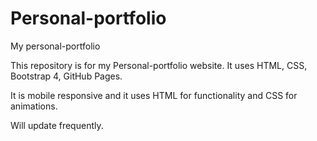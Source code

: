 # Personal-portfolio
My personal-portfolio

This repository is for my Personal-portfolio website.
It uses HTML, CSS, Bootstrap 4, GitHub Pages.

It is mobile responsive and it uses HTML for functionality and CSS for animations.


Will update frequently.
